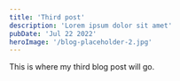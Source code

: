 ```yaml
---
title: 'Third post'
description: 'Lorem ipsum dolor sit amet'
pubDate: 'Jul 22 2022'
heroImage: '/blog-placeholder-2.jpg'
---
```


This is where my third blog post will go.